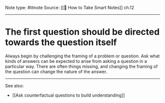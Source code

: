 Note type: #litnote
Source: [[📖 How to Take Smart Notes]] ch.12

---
# The first question should be directed towards the question itself
Always begin by challenging the framing of a problem or question. Ask what kinds of answers can be expected to arise from asking a question in a particular way. There are often things missing, and changing the framing of the question can change the nature of the answer.

---
See also:
- [[Ask counterfactual questions to build understanding]]